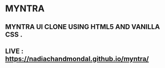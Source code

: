 # MYNTRA
## MYNTRA UI CLONE USING HTML5 AND VANILLA CSS .
## LIVE : https://nadiachandmondal.github.io/myntra/
